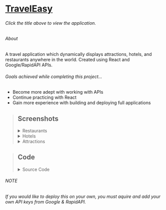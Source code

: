 # [TravelEasy](https://traveleasyapp.netlify.app/)
###### Click the title above to view the application.
###### About
A travel application which dynamically displays attractions, hotels, and restaurants anywhere in the world. Created using React and Google/RapidAPI APIs.

###### Goals achieved while completing this project...
- Become more adept with working with APIs
- Continue practicing with React
- Gain more experience with building and deploying full applications


>## Screenshots
><details>
><summary>Restaurants</summary>
>  
>  ![Restaurants](https://user-images.githubusercontent.com/93504569/210180313-af926ce9-a34f-4eb9-970b-ba9dcb504bcc.png)
></details>
><details>
><summary>Hotels</summary>
>  
>  ![Hotels](https://user-images.githubusercontent.com/93504569/210180330-cc05270c-0820-4f16-b48a-87a8bc2fa6ee.png)
></details>
><details>
><summary>Attractions</summary>
>  
>  ![Attractions](https://user-images.githubusercontent.com/93504569/210180333-ee2aef68-b320-4950-a476-76015b5449b5.png)
></details>

>## Code
><details>
><summary>Source Code</summary>
>  
>  - [App.js](src/App.js)
>  - [The API's 'index.js'](src/api/index.js)
>  - [Header.jsx](src/components/Header/Header.jsx)
>  - [List.jsx](src/components/List/List.jsx)
>  - [Map.jsx](src/components/Map/Map.jsx)
>  - [PlaceDetails.jsx](src/components/PlaceDetails/PlaceDetails.jsx)
>
>  [View All Code](TravelEasy) 
></details>

###### NOTE
###### If you would like to deploy this on your own, you must aquire and add your own API keys from Google & RapidAPI.

